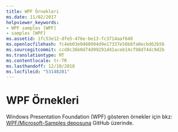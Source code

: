 ```yaml
---
title: WPF Örnekleri
ms.date: 11/02/2017
helpviewer_keywords:
- WPF samples [WPF]
- samples [WPF]
ms.assetid: 1fc53e12-dfe5-476e-be13-fc3714aaf640
ms.openlocfilehash: fc4eb03e0488994d9e17337e56b8fa0ecbd62b56
ms.sourcegitcommit: ccd8c36b0d74d99291d41aceb14cf98d74dc9d2b
ms.translationtype: MT
ms.contentlocale: tr-TR
ms.lasthandoff: 12/10/2018
ms.locfileid: "53148281"
---
```

# <a name="wpf-samples"></a>WPF Örnekleri

Windows Presentation Foundation (WPF) gösteren örnekler için bkz: [WPF/Microsoft-Samples deposuna](https://github.com/Microsoft/WPF-Samples) GitHub üzerinde.
